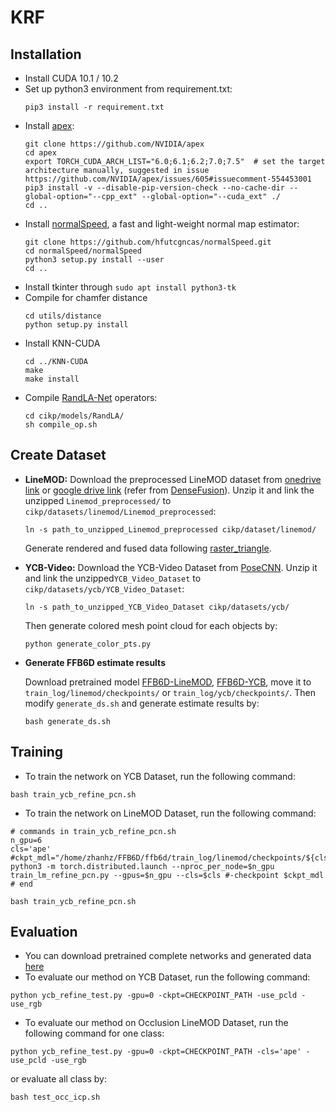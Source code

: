 # KRF
## Installation
- Install CUDA 10.1 / 10.2
- Set up python3 environment from requirement.txt:
  ```shell
  pip3 install -r requirement.txt 
  ```
- Install [apex](https://github.com/NVIDIA/apex):
  ```shell
  git clone https://github.com/NVIDIA/apex
  cd apex
  export TORCH_CUDA_ARCH_LIST="6.0;6.1;6.2;7.0;7.5"  # set the target architecture manually, suggested in issue https://github.com/NVIDIA/apex/issues/605#issuecomment-554453001
  pip3 install -v --disable-pip-version-check --no-cache-dir --global-option="--cpp_ext" --global-option="--cuda_ext" ./
  cd ..
  ```
- Install [normalSpeed](https://github.com/hfutcgncas/normalSpeed), a fast and light-weight normal map estimator:
  ```shell
  git clone https://github.com/hfutcgncas/normalSpeed.git
  cd normalSpeed/normalSpeed
  python3 setup.py install --user
  cd ..
  ```
- Install tkinter through ``sudo apt install python3-tk``
- Compile for chamfer distance
  ``` 
  cd utils/distance
  python setup.py install
  ```
- Install KNN-CUDA
  ```shell
  cd ../KNN-CUDA
  make
  make install
  ```
- Compile [RandLA-Net](https://github.com/qiqihaer/RandLA-Net-pytorch) operators:
  ```shell
  cd cikp/models/RandLA/
  sh compile_op.sh
  ```

## Create Dataset
- **LineMOD:** Download the preprocessed LineMOD dataset from [onedrive link](https://hkustconnect-my.sharepoint.com/:u:/g/personal/yhebk_connect_ust_hk/ETW6iYHDbo1OsIbNJbyNBkABF7uJsuerB6c0pAiiIv6AHw?e=eXM1UE) or [google drive link](https://drive.google.com/drive/folders/19ivHpaKm9dOrr12fzC8IDFczWRPFxho7) (refer from [DenseFusion](https://github.com/j96w/DenseFusion)). Unzip it and link the unzipped ``Linemod_preprocessed/`` to ``cikp/datasets/linemod/Linemod_preprocessed``:
  ```shell
  ln -s path_to_unzipped_Linemod_preprocessed cikp/dataset/linemod/
  ```
  Generate rendered and fused data following [raster_triangle](https://github.com/ethnhe/raster_triangle).

- **YCB-Video:** Download the YCB-Video Dataset from [PoseCNN](https://rse-lab.cs.washington.edu/projects/posecnn/). Unzip it and link the unzipped```YCB_Video_Dataset``` to ```cikp/datasets/ycb/YCB_Video_Dataset```:
  ```shell
  ln -s path_to_unzipped_YCB_Video_Dataset cikp/datasets/ycb/
  ```
  Then generate colored mesh point cloud for each objects by:
  ```
  python generate_color_pts.py
  ```
- **Generate FFB6D estimate results**

  Download pretrained model [FFB6D-LineMOD](https://hkustconnect-my.sharepoint.com/:f:/g/personal/yhebk_connect_ust_hk/Ehg--MMyNdtLnAEurN0tm_MBQ8u_Lntrl42-BQeXO_8H8Q?e=HsZ2Yi), [FFB6D-YCB](https://hkustconnect-my.sharepoint.com/:u:/g/personal/yhebk_connect_ust_hk/EW7a5w-ytftLgexIyXuIcjwB4o0dWo1hMteMNlA1zgM7Wg?e=UE1WJs), move it to ``train_log/linemod/checkpoints/`` or ``train_log/ycb/checkpoints/``. Then modify ``generate_ds.sh`` and generate estimate results by:
  ```shell
  bash generate_ds.sh
  ```

## Training
- To train the network on YCB Dataset, run the following command:
```shell
bash train_ycb_refine_pcn.sh
```
- To train the network on LineMOD Dataset, run the following command:
```shell  
# commands in train_ycb_refine_pcn.sh
n_gpu=6
cls='ape'
#ckpt_mdl="/home/zhanhz/FFB6D/ffb6d/train_log/linemod/checkpoints/${cls}/FFB6D_${cls}_REFINE_best.pth.tar"
python3 -m torch.distributed.launch --nproc_per_node=$n_gpu train_lm_refine_pcn.py --gpus=$n_gpu --cls=$cls #-checkpoint $ckpt_mdl
# end

bash train_ycb_refine_pcn.sh
```

## Evaluation
- You can download pretrained complete networks and generated data [here](https://cloud.tsinghua.edu.cn/d/76867245c8a7481baccf/)
- To evaluate our method on YCB Dataset, run the following command:
```shell
python ycb_refine_test.py -gpu=0 -ckpt=CHECKPOINT_PATH -use_pcld -use_rgb
```
- To evaluate our method on Occlusion LineMOD Dataset, run the following command for one class:
```shell
python ycb_refine_test.py -gpu=0 -ckpt=CHECKPOINT_PATH -cls='ape' -use_pcld -use_rgb
```
or evaluate all class by:

```shell
bash test_occ_icp.sh
```